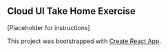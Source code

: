 ## Cloud UI Take Home Exercise

[Placeholder for instructions]

This project was bootstrapped with [Create React App](https://github.com/facebook/create-react-app).